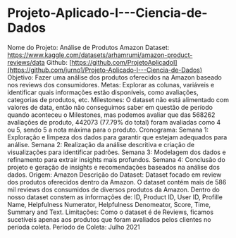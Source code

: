 # Projeto-Aplicado-l---Ciencia-de-Dados
Nome do Projeto: Análise de Produtos Amazon 
Dataset: https://www.kaggle.com/datasets/arhamrumi/amazon-product-reviews/data 
Github: [https://github.com/ProjetoAplicadoI](https://github.com/jurno1/Projeto-Aplicado-l---Ciencia-de-Dados)
Objetivo: Fazer uma análise dos produtos oferecidos na Amazon baseado nos reviews dos consumidores. 
Metas:  Explorar as colunas, variáveis e identificar quais informações estão disponíveis, como avaliações, categorias de produtos, etc.
Milestones: O dataset não está alimentado com valores de data, então não conseguimos saber em questão de período quando aconteceu o Milestones, mas podemos avaliar que das 568262 avaliações de produto, 442073 (77.79% do total) foram avaliadas como 4 ou 5, sendo 5 a nota máxima para o produto.
Cronograma:  Semana 1: Exploração e limpeza dos dados para garantir que estejam adequados para análise.
Semana 2: Realização da análise descritiva e criação de visualizações para identificar padrões.
Semana 3: Modelagem dos dados e refinamento para extrair insights mais profundos.
Semana 4: Conclusão do projeto e geração de insights e recomendações baseados na análise dos dados.
Origem:  Amazon
Descrição do Dataset: Dataset focado em review dos produtos oferecidos dentro da Amazon. O dataset contém mais de 586 mil reviews dos consumidos de diversos produtos da Amazon. Dentro do nosso dataset constem as informações de: ID, Product ID, User ID, Profille Name, Helpfulness Numerator, Helpfulness Denomeator, Score, Time, Summary and Text. 
Limitações: Como o dataset é de Reviews, ficamos sucetíveis apenas aos produtos que foram avaliados pelos clientes no períoda coleta.
Período de Coleta: Julho 2021
